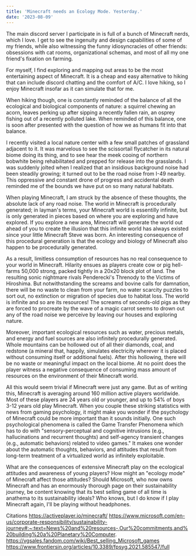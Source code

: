 ```yaml
---
title: 'Minecraft needs an Ecology Mode. Yesterday.'
date: '2023-08-09'
---
```


The main discord server I participate in is full of a bunch of Minecraft nerds, which I love. I get to see the ingenuity and design capabilities of some of my friends, while also witnessing the funny idiosyncracies of other friends: obsessions with cat rooms, organizational schemas, and most of all my one friend's fixation on farming. 

For myself, I find exploring and mapping out areas to be the most entertaining aspect of Minecraft. It is a cheap and easy alternative to hiking that can include discord chatting and the comfort of A/C. I love hiking, so I enjoy Minecraft insofar as it can simulate that for me. 

When hiking though, one is constantly reminded of the balance of all the ecological and biological components of nature: a squirrel chewing an acorn, leaves perking up after sipping a recently fallen rain, an osprey fishing out of a recently polluted lake. When reminded of this balance, one is soon after presented with the question of how we as humans fit into that balance. 

I recently visited a local nature center with a few small patches of grassland adjacent to it. It was marvelous to see the scissortail flycatcher in its natural biome doing its thing, and to see hear the meek cooing of northern bobwhite being rehabilitated and prepped for release into the grasslands. I was suddenly jolted when I realized that an insidious background noise had been steadily growing; it turned out to be the road noise from I-49 nearby. This oppressive and constant drone of progress and accidental death reminded me of the bounds we have put on so many natural habitats. 

When playing Minecraft, I am struck by the absence of these thoughts, the absolute lack of any road noise. The world in Minecraft is procedurally generated; in layman's terms, your Minecraft world is essentilly infinite, but is only generated in pieces based on where you are exploring and have explored. If you explore a new area, Minecraft will generate the world out ahead of you to create the illusion that this infinite world has always existed since your little Minecraft Steve was born. An interesting consequence of this procedural generation is that the ecology and biology of Minecraft also happen to be procedurally generated. 

As a result, limitless consumption of resources has no real consequence to your world in Minecraft. Hilarity ensues as players create cow or pig hell-farms 50,000 strong, packed tightly in a 20x20 block plot of land.  The resulting sonic nightmare rivals Penderecki's Threnody to the Victims of Hiroshima. But notwithstanding the screams and bovine calls for damnation, there will be no waste to clean from your farm, no water scarcity puzzles to sort out, no extinction or migration of species due to habitat loss. The world is infinite and so are its resources! The screams of seconds-old pigs as they are forced to procreate by the wave of a magic carrot seems to drown out any of the road noise we perceive by leaving our houses and exploring nature. 

Moreover, important ecological resources such as water, precious metals, and energy and fuel sources are also infinitely procedurally generated. Whole mountains can be hollowed out of all their diamonds, coal, and redstone (a mineral that, happily, simulates electricity wherever it is placed without consuming itself or additional fuels). After this hollowing, there will be no waste or meaningful impact on the local biome. At no point does the player witness a negative consequence of consuming mass amount of resources on the environment of their Minecraft world. 

All this would seem trivial if Minecraft were just any game. But as of writing this, Minecraft is averaging around 160 million active players worldwide. Most of these players are 24 years old or younger, and up to 54% of boys 3-12 years old play Minecraft. When you couple these striking statistics with news from gaming psychology, it might make you wonder if the psychology of Minecraft could be more important than it sounds initially. One such psychological phenomena is called the Game Transfer Phenomena which has to do with "sensory-perceptual and cognitive intrusions (e.g., hallucinations and recurrent thoughts) and self-agency transient changes (e.g., automatic behaviors) related to video games." It makes one wonder about the automatic thoughts, behaviors, and attitudes that result from long-term treatment of a virtualized world as infinitely exploitable.

What are the consequences of extensive Minecraft play on the ecological attitudes and awareness of young players? How might an "ecology mode" of Minecraft affect those attitudes? Should Microsoft, who now owns Minecraft and has an enormously thorough page on their sustainability journey, be content knowing that its best selling game of all time is anathema to its sustainability ideals? Who knows, but I do know if I play Minecraft again, I'll be playing without headphones. 

Citations
https://activeplayer.io/minecraft/
https://www.microsoft.com/en-us/corporate-responsibility/sustainability-journey#:~:text=News%20and%20resources-,Our%20commitments,and%20building%20a%20Planetary%20Computer.
https://vgsales.fandom.com/wiki/Best_selling_Microsoft_games
https://www.frontiersin.org/articles/10.3389/fpsyg.2021.585547/full